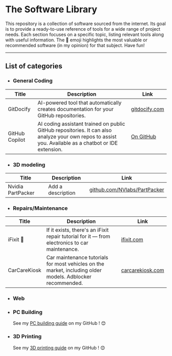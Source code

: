 # The Software Library

This repository is a collection of software sourced from the internet. Its goal is to provide a ready-to-use reference of tools for a wide range of project needs. Each section focuses on a specific topic, listing relevant tools along with useful information. The 👑 emoji highlights the most valuable or recommended software (in my opinion) for that subject. Have fun!

---

## List of categories

* ### General Coding

| Title | Description | Link |
|-------|-------------|------|
| GitDocify | AI-powered tool that automatically creates documentation for your GitHub repositories. | [gitdocify.com](https://gitdocify.com/) |
| GitHub Copilot | AI coding assistant trained on public GitHub repositories. It can also analyze your own repos to assist you. Available as a chatbot or IDE extension. | [On GitHub](https://github.com/copilot) |

* ### 3D modeling
| Title | Description | Link |
|-------|-------------|------|
| Nvidia PartPacker | Add a description | [github.com/NVlabs/PartPacker](https://github.com/NVlabs/PartPacker) |

* ### Repairs/Maintenance

| Title | Description | Link |
|-------|-------------|------|
| iFixit 👑 | If it exists, there's an iFixit repair tutorial for it — from electronics to car maintenance. | [ifixit.com](https://www.ifixit.com/Guide) |
| CarCareKiosk | Car maintenance tutorials for most vehicles on the market, including older models. Adblocker recommended. | [carcarekiosk.com](https://www.carcarekiosk.com/) |

* ### Web

* ### PC Building
  See my [PC building guide](https://github.com/Mxm-Bdrd/The-PC-Building-Guide) on my GitHub ! 😊

* ### 3D Printing
  See my [3D printing guide](https://github.com/Mxm-Bdrd/The-3D-Printing-Guide) on my GitHub ! 😊
